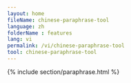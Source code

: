 ```yaml
---
layout: home
fileName: chinese-paraphrase-tool
language: zh
folderName : features
lang: vi
permalink: /vi/chinese-paraphrase-tool
tool: chinese-paraphrase-tool
---
```

{% include section/paraphrase.html %}